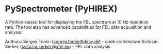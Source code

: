 # PySpectrometer (PyHIREX)

A Python-based tool for displaying the FEL spectrum at 10 Hz repetition rate. The tool also has advanced capabilities for FEL data acquisition and analysis. 

Authors: Sergey Tomin (sergey.tomin@desy.de) - code architecture
         Svitozar Serkez (svitozar.serkez@xfel.eu) - FEL data analysis 

